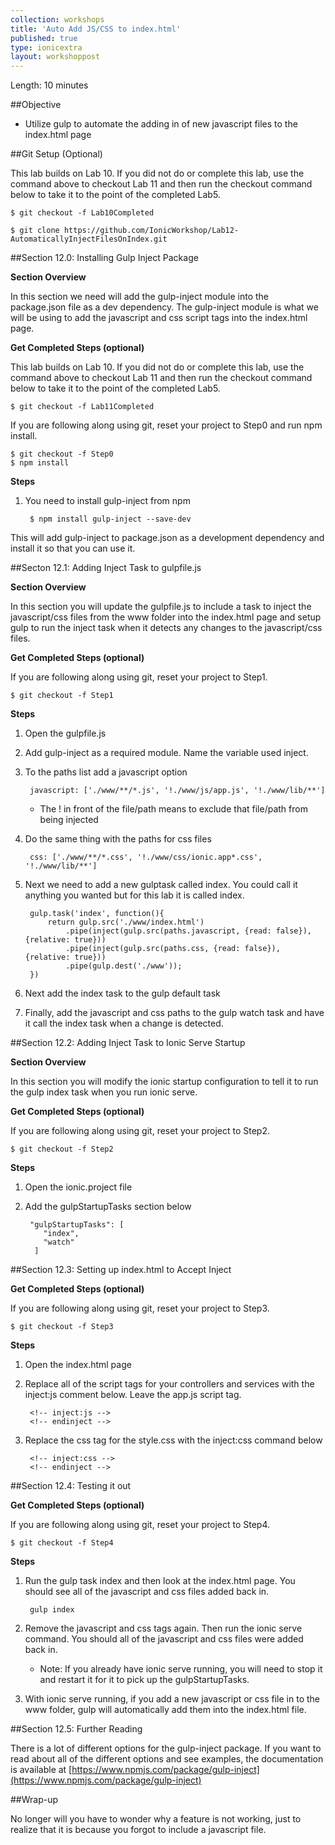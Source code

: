 ```yaml
---
collection: workshops
title: 'Auto Add JS/CSS to index.html'
published: true
type: ionicextra
layout: workshoppost
---
```


Length: 10 minutes

##Objective

* Utilize gulp to automate the adding in of new javascript files to the index.html page

<!-- START doctoc generated TOC please keep comment here to allow auto update -->
<!-- DON'T EDIT THIS SECTION, INSTEAD RE-RUN doctoc TO UPDATE -->

<!-- END doctoc generated TOC please keep comment here to allow auto update -->

##Git Setup (Optional)

This lab builds on Lab 10.  If you did not do or complete this lab, use the command above to checkout Lab 11 and then run the checkout command below to take it to the point of the completed Lab5.

    $ git checkout -f Lab10Completed

    $ git clone https://github.com/IonicWorkshop/Lab12-AutomaticallyInjectFilesOnIndex.git


##Section 12.0: Installing Gulp Inject Package

**Section Overview**

In this section we need will add the gulp-inject module into the package.json file as a dev dependency.  The gulp-inject module is what we will be using to add the javascript and css script tags into the index.html page.

**Get Completed Steps (optional)**

This lab builds on Lab 10.  If you did not do or complete this lab, use the command above to checkout Lab 11 and then run the checkout command below to take it to the point of the completed Lab5.

    $ git checkout -f Lab11Completed

If you are following along using git, reset your project to Step0 and run npm install.

    $ git checkout -f Step0
    $ npm install

**Steps**

1. You need to install gulp-inject from npm

        $ npm install gulp-inject --save-dev
    
This will add gulp-inject to package.json as a development dependency and install it so that you can use it.

##Secton 12.1: Adding Inject Task to gulpfile.js
 
**Section Overview**

In this section you will update the gulpfile.js to include a task to inject the javascript/css files from the www folder into the index.html page and setup gulp to run the inject task when it detects any changes to the javascript/css files.

**Get Completed Steps (optional)**

If you are following along using git, reset your project to Step1. 

    $ git checkout -f Step1

**Steps**

1. Open the gulpfile.js
1. Add gulp-inject as a required module.  Name the variable used inject.  
1. To the paths list add a javascript option

        javascript: ['./www/**/*.js', '!./www/js/app.js', '!./www/lib/**']
        
    * The ! in front of the file/path means to exclude that file/path from being injected
1. Do the same thing with the paths for css files
        
        css: ['./www/**/*.css', '!./www/css/ionic.app*.css', '!./www/lib/**']

1. Next we need to add a new gulptask called index.  You could call it anything you wanted but for this lab it is called index.

        gulp.task('index', function(){
            return gulp.src('./www/index.html')
                .pipe(inject(gulp.src(paths.javascript, {read: false}), {relative: true}))
                .pipe(inject(gulp.src(paths.css, {read: false}), {relative: true}))
                .pipe(gulp.dest('./www'));
        })

1. Next add the index task to the gulp default task
1. Finally, add the javascript and css paths to the gulp watch task and have it call the index task when a change is detected.


##Section 12.2: Adding Inject Task to Ionic Serve Startup

**Section Overview**

In this section you will modify the ionic startup configuration to tell it to run the gulp index task when you run ionic serve.

**Get Completed Steps (optional)**

If you are following along using git, reset your project to Step2.

    $ git checkout -f Step2

**Steps**

1. Open the ionic.project file
2.  Add the gulpStartupTasks section below

         "gulpStartupTasks": [
            "index",
            "watch"
          ]

##Section 12.3: Setting up index.html to Accept Inject

**Get Completed Steps (optional)**

If you are following along using git, reset your project to Step3.

    $ git checkout -f Step3

**Steps**

1. Open the index.html page
1. Replace all of the script tags for your controllers and services with the inject:js comment below.  Leave the app.js script tag.

        <!-- inject:js -->
        <!-- endinject -->

1. Replace the css tag for the style.css with the inject:css command below
        
        <!-- inject:css -->
        <!-- endinject -->
    
##Section 12.4: Testing it out

**Get Completed Steps (optional)**

If you are following along using git, reset your project to Step4.

    $ git checkout -f Step4

**Steps**

1. Run the gulp task index and then look at the index.html page.  You should see all of the javascript and css files added back in.

        gulp index
    
1. Remove the javascript and css tags again.  Then run the ionic serve command.  You should all of the javascript and css files were added back in.
    * Note: If you already have ionic serve running, you will need to stop it and restart it for it to pick up the gulpStartupTasks.
1. With ionic serve running, if you add a new javascript or css file in to the www folder, gulp will automatically add them into the index.html file.

##Section 12.5: Further Reading

There is a lot of different options for the gulp-inject package.  If you want to read about all of the different options and see examples, the documentation is available at [https://www.npmjs.com/package/gulp-inject](https://www.npmjs.com/package/gulp-inject)

##Wrap-up

No longer will you have to wonder why a feature is not working, just to realize that it is because you forgot to include a javascript file.